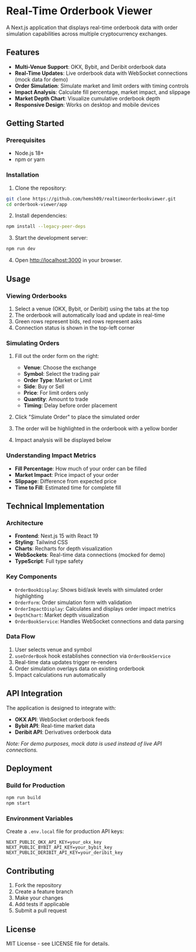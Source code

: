 # Real-Time Orderbook Viewer

A Next.js application that displays real-time orderbook data with order simulation capabilities across multiple cryptocurrency exchanges.

## Features

- **Multi-Venue Support**: OKX, Bybit, and Deribit orderbook data
- **Real-Time Updates**: Live orderbook data with WebSocket connections (mock data for demo)
- **Order Simulation**: Simulate market and limit orders with timing controls
- **Impact Analysis**: Calculate fill percentage, market impact, and slippage
- **Market Depth Chart**: Visualize cumulative orderbook depth
- **Responsive Design**: Works on desktop and mobile devices

## Getting Started

### Prerequisites

- Node.js 18+ 
- npm or yarn

### Installation

1. Clone the repository:
```bash
git clone https://github.com/hemsh09/realtimeorderbookviewer.git
cd orderbook-viewer/app
```

2. Install dependencies:
```bash
npm install --legacy-peer-deps
```

3. Start the development server:
```bash
npm run dev
```

4. Open [http://localhost:3000](http://localhost:3000) in your browser.

## Usage

### Viewing Orderbooks

1. Select a venue (OKX, Bybit, or Deribit) using the tabs at the top
2. The orderbook will automatically load and update in real-time
3. Green rows represent bids, red rows represent asks
4. Connection status is shown in the top-left corner

### Simulating Orders

1. Fill out the order form on the right:
   - **Venue**: Choose the exchange
   - **Symbol**: Select the trading pair
   - **Order Type**: Market or Limit
   - **Side**: Buy or Sell
   - **Price**: For limit orders only
   - **Quantity**: Amount to trade
   - **Timing**: Delay before order placement

2. Click "Simulate Order" to place the simulated order
3. The order will be highlighted in the orderbook with a yellow border
4. Impact analysis will be displayed below

### Understanding Impact Metrics

- **Fill Percentage**: How much of your order can be filled
- **Market Impact**: Price impact of your order
- **Slippage**: Difference from expected price
- **Time to Fill**: Estimated time for complete fill

## Technical Implementation

### Architecture

- **Frontend**: Next.js 15 with React 19
- **Styling**: Tailwind CSS
- **Charts**: Recharts for depth visualization
- **WebSockets**: Real-time data connections (mocked for demo)
- **TypeScript**: Full type safety

### Key Components

- `OrderBookDisplay`: Shows bid/ask levels with simulated order highlighting
- `OrderForm`: Order simulation form with validation
- `OrderImpactDisplay`: Calculates and displays order impact metrics
- `DepthChart`: Market depth visualization
- `OrderBookService`: Handles WebSocket connections and data parsing

### Data Flow

1. User selects venue and symbol
2. `useOrderBook` hook establishes connection via `OrderBookService`
3. Real-time data updates trigger re-renders
4. Order simulation overlays data on existing orderbook
5. Impact calculations run automatically

## API Integration

The application is designed to integrate with:

- **OKX API**: WebSocket orderbook feeds
- **Bybit API**: Real-time market data
- **Deribit API**: Derivatives orderbook data

*Note: For demo purposes, mock data is used instead of live API connections.*

## Deployment

### Build for Production

```bash
npm run build
npm start
```

### Environment Variables

Create a `.env.local` file for production API keys:

```
NEXT_PUBLIC_OKX_API_KEY=your_okx_key
NEXT_PUBLIC_BYBIT_API_KEY=your_bybit_key
NEXT_PUBLIC_DERIBIT_API_KEY=your_deribit_key
```

## Contributing

1. Fork the repository
2. Create a feature branch
3. Make your changes
4. Add tests if applicable
5. Submit a pull request

## License

MIT License - see LICENSE file for details.